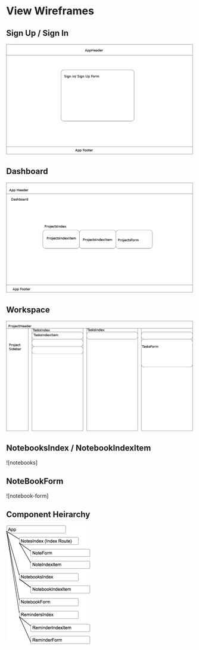 # View Wireframes

## Sign Up / Sign In
![signin]

## Dashboard
![dashboard]

## Workspace
![workspace]

## NotebooksIndex / NotebookIndexItem
![notebooks]

## NoteBookForm
![notebook-form]

## Component Heirarchy
![component-heirarchy]

[signin]: ./wireframes/signin.png
[dashboard]: ./wireframes/dashboard.png
[workspace]: ./wireframes/workspace.png
[component-heirarchy]: ./wireframes/component_heirarchy.png
